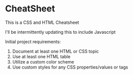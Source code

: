 # CheatSheet
 This is a CSS and HTML Cheatsheet

I'll be intermittently updating this to include Javascript

Initial project requirements: 
1) Document at least one HTML or CSS topic
2) Use at least one HTML table
3) Utilize a custom color scheme
4) Use custom styles for any CSS properties/values or tags
